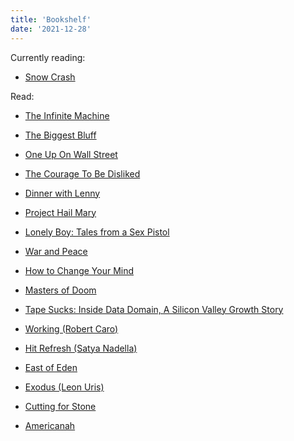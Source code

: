 ```yaml
---
title: 'Bookshelf'
date: '2021-12-28'
---
```


Currently reading: 
- [Snow Crash](https://www.amazon.com/Snow-Crash-Novel-Neal-Stephenson-ebook/dp/B000FBJCJE)

Read:

- [The Infinite Machine](https://www.amazon.com/dp/B07X8HS2WC/ref=dp-kindle-redirect?_encoding=UTF8&btkr=1)

- [The Biggest Bluff](https://www.amazon.com/dp/B082ZQYGSL/ref=dp-kindle-redirect?_encoding=UTF8&btkr=1)

- [One Up On Wall Street](https://www.amazon.com/dp/B007ABG5HO/ref=dp-kindle-redirect?_encoding=UTF8&btkr=1)

- [The Courage To Be Disliked](https://www.amazon.com/dp/B06XSGNN61/ref=dp-kindle-redirect?_encoding=UTF8&btkr=1)

- [Dinner with Lenny](https://www.amazon.com/Dinner-Lenny-Interview-Leonard-Bernstein-ebook/dp/B00AFVDV6O)

- [Project Hail Mary](https://www.amazon.com/dp/B08FFJS3YW/ref=dp-kindle-redirect?_encoding=UTF8&btkr=1)

- [Lonely Boy: Tales from a Sex Pistol](https://www.amazon.com/dp/B01KT2DTO2/ref=dp-kindle-redirect?_encoding=UTF8&btkr=1)

- [War and Peace](https://www.amazon.com/dp/B0894Z325L/ref=dp-kindle-redirect?_encoding=UTF8&btkr=1)

- [How to Change Your Mind](https://www.amazon.com/Change-Your-Mind-Consciousness-Transcendence-ebook/dp/B076GPJXWZ)

- [Masters of Doom](https://www.amazon.com/Masters-Doom-Created-Transformed-Culture-ebook/dp/B000FBFNL0)

- [Tape Sucks: Inside Data Domain, A Silicon Valley Growth Story](https://www.amazon.com/TAPE-SUCKS-Inside-Domain-Silicon-ebook/dp/B004XMXYX6)

- [Working (Robert Caro)](https://www.amazon.com/dp/B07L2F9S6H/ref=dp-kindle-redirect?_encoding=UTF8&btkr=1)

- [Hit Refresh (Satya Nadella)](https://www.amazon.com/Hit-Refresh-Rediscover-Microsofts-Everyone-ebook/dp/B01HOT5SQA)

- [East of Eden](https://www.amazon.com/dp/B09G6SZJR3/ref=dp-kindle-redirect?_encoding=UTF8&btkr=1)

- [Exodus (Leon Uris)](https://www.amazon.com/dp/B01N65HQI8/ref=dp-kindle-redirect?_encoding=UTF8&btkr=1)

- [Cutting for Stone](https://www.amazon.com/dp/B003CNQ4NE/ref=dp-kindle-redirect?_encoding=UTF8&btkr=1)

- [Americanah](https://www.amazon.com/dp/B009QU9X44/ref=dp-kindle-redirect?_encoding=UTF8&btkr=1)



